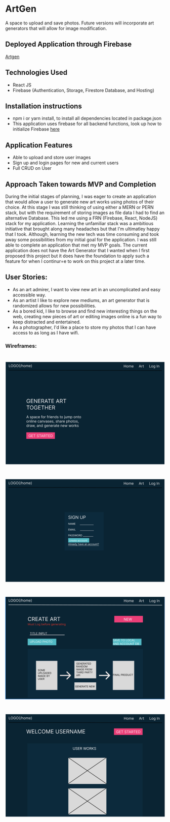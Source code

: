 # ArtGen
A space to upload and save photos. Future versions will incorporate art generators that will allow for image modification.

## Deployed Application through Firebase
[Artgen](https://artgen-0.web.app/)

## Technologies Used
- React JS
- Firebase (Authentication, Storage, Firestore Database, and Hosting)

## Installation instructions
- npm i or yarn install, to install all dependencies located in package.json
- This application uses firebase for all backend functions, look up how to initialize Firebase [here](https://firebase.google.com/docs/web/setup)

## Application Features
- Able to upload and store user images 
- Sign up and login pages for new and current users
- Full CRUD on User

## Approach Taken towards MVP and Completion
During the initial stages of planning, I was eager to create an application that would allow a user to generate new art works using photos of their choice. At this stage I was still thinking of using either a MERN or PERN stack, but with the requirement of storing images as file data I had to find an alternative Database. This led me using a FRN (Firebase, React, NodeJS) stack for my application. Learning the unfamiliar stack was a ambitious initiative that brought along many headaches but that I'm ultimatley happy that I took. Although, learning the new tech was time consuming and took away some possibilities from my initial goal for the application. I was still able to complete an application that met my MVP goals. The current application does not have the Art Generator that I wanted when I first proposed this project but it does have the foundation to apply such a feature for when I continur=e to work on this project at a later time.

## User Stories:
- As an art admirer, I want to view new art in an uncomplicated and easy accessible way.
- As an artist I like to explore new mediums, an art generator that is randomized allows for new possibilities.
- As a bored kid, I like to browse and find new interesting things on the web, creating new pieces of art or editing images online is a fun way to keep distracted and entertained.
- As a photographer, I'd like a place to store my photos that I can have access to as long as I have wifi.


### Wireframes: 
# ![Homepage](src/images/wireframe_project_four/home_pg.png)
# ![Signup page](src/images/wireframe_project_four/login_pg.png)
# ![Create New Page](src/images/wireframe_project_four/create_new_pg.png)
# ![User Page](src/images/wireframe_project_four/user_pg.png)
